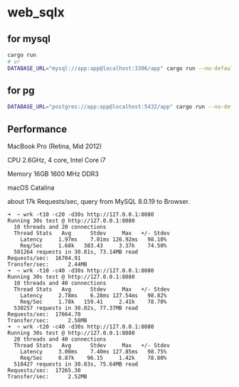 # web_sqlx

## for mysql
```bash
cargo run
# or
DATABASE_URL="mysql://app:app@localhost:3306/app" cargo run --no-default-features --features with-mysql
```

## for pg
```bash
DATABASE_URL="postgres://app:app@localhost:5432/app" cargo run --no-default-features --features with-postgres
```

## Performance

MacBook Pro (Retina, Mid 2012)

CPU 2.6GHz, 4 core, Intel Core i7

Memory 16GB 1600 MHz DDR3

macOS Catalina

about 17k Requests/sec, query from MySQL 8.0.19 to Browser.

```text
➜  ~ wrk -t10 -c20 -d30s http://127.0.0.1:8080
Running 30s test @ http://127.0.0.1:8080
  10 threads and 20 connections
  Thread Stats   Avg      Stdev     Max   +/- Stdev
    Latency     1.97ms    7.01ms 126.92ms   98.10%
    Req/Sec     1.68k   383.43     3.37k    74.50%
  501264 requests in 30.01s, 73.14MB read
Requests/sec:  16704.91
Transfer/sec:      2.44MB
➜  ~ wrk -t10 -c40 -d30s http://127.0.0.1:8080
Running 30s test @ http://127.0.0.1:8080
  10 threads and 40 connections
  Thread Stats   Avg      Stdev     Max   +/- Stdev
    Latency     2.78ms    6.28ms 127.54ms   98.82%
    Req/Sec     1.78k   159.41     2.41k    78.70%
  530257 requests in 30.02s, 77.37MB read
Requests/sec:  17664.70
Transfer/sec:      2.58MB
➜  ~ wrk -t20 -c40 -d30s http://127.0.0.1:8080
Running 30s test @ http://127.0.0.1:8080
  20 threads and 40 connections
  Thread Stats   Avg      Stdev     Max   +/- Stdev
    Latency     3.00ms    7.40ms 127.85ms   98.75%
    Req/Sec     0.87k    96.15     1.42k    78.80%
  518427 requests in 30.03s, 75.64MB read
Requests/sec:  17265.30
Transfer/sec:      2.52MB
```
